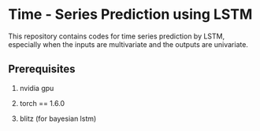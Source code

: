 # Time - Series Prediction using LSTM

This repository contains codes for time series prediction by LSTM, especially when the inputs are multivariate and the outputs are univariate.

## Prerequisites

1. nvidia gpu

2. torch == 1.6.0

3. blitz (for bayesian lstm)
